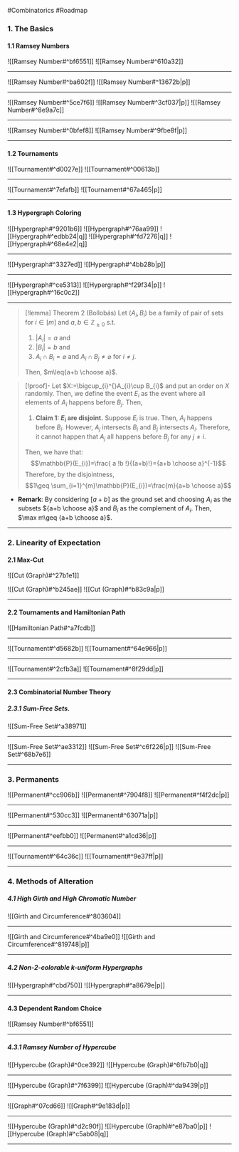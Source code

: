 #Combinatorics #Roadmap 

### 1. The Basics
#### 1.1 Ramsey Numbers

![[Ramsey Number#^bf6551]]
![[Ramsey Number#^610a32]]

---
![[Ramsey Number#^ba602f]]
![[Ramsey Number#^13672b|p]]

---
![[Ramsey Number#^5ce7f6]]
![[Ramsey Number#^3cf037|p]]
![[Ramsey Number#^8e9a7c]]

---
![[Ramsey Number#^0bfef8]]
![[Ramsey Number#^9fbe8f|p]]

---
#### 1.2 Tournaments

![[Tournament#^d0027e]]
![[Tournament#^00613b]]

---
![[Tournament#^7efafb]]
![[Tournament#^67a465|p]]

---
#### 1.3 Hypergraph Coloring

![[Hypergraph#^9201b6]]
![[Hypergraph#^76aa99]]
![[Hypergraph#^edbb24|q]]
![[Hypergraph#^fd7276|q]]
![[Hypergraph#^68e4e2|q]]

---
![[Hypergraph#^3327ed]]
![[Hypergraph#^4bb28b|p]]

---
![[Hypergraph#^ce5313]]
![[Hypergraph#^f29f34|p]]
![[Hypergraph#^16c0c2]]

---

> [!lemma] Theorem 2 (Bollobás)
> Let $(A_{i},B_{i})$ be a family of pair of sets for $i\in[m]$ and $a,b\in \mathbb{Z}_{\geq 0}$ s.t.
> 1. $\left| A_{i} \right|=a$ and 
> 2. $\left| B_{i} \right|=b$ and
> 3. $A_{i}\cap B_{i}=\varnothing$ and $A_{i}\cap B_{j}\neq \varnothing$ for $i\neq j$.  
> 
> Then, $m\leq{a+b \choose a}$.

> [!proof]-
> Let $X:=\bigcup_{i}^{}A_{i}\cup B_{i}$ and put an order on $X$ randomly. Then, we define the event $E_{i}$ as the event where all elements of $A_{i}$ happens before $B_{j}$.  Then, 
> 1. **Claim 1: $E_{i}$ are disjoint.**
>    Suppose $E_{i}$ is true. Then, $A_{i}$ happens before $B_{i}$. However, $A_{j}$ intersects $B_{i}$ and $B_{j}$ intersects $A_{i}$. Therefore, it cannot happen that $A_{j}$ all happens before $B_{j}$ for any $j\neq i$.
> 
> Then, we have that: $$\mathbb{P}(E_{i})=\frac{ a !b !}{(a+b)!}={a+b \choose a}^{-1}$$Therefore, by the disjointness, $$1\geq \sum_{i=1}^{m}\mathbb{P}(E_{i})=\frac{m}{a+b \choose a}$$
- **Remark**: By considering $[a+b]$ as the ground set and choosing $A_{i}$ as the subsets ${a+b \choose a}$ and $B_i$ as the complement of $A_{i}$. Then, $\max m\geq {a+b \choose a}$.
---
### 2. Linearity of Expectation
#### 2.1 Max-Cut
![[Cut (Graph)#^27b1e1]]

![[Cut (Graph)#^b245ae]]
![[Cut (Graph)#^b83c9a|p]]

---
#### 2.2 Tournaments and Hamiltonian Path
![[Hamiltonian Path#^a7fcdb]]

---
![[Tournament#^d5682b]]
![[Tournament#^64e966|p]]

---
![[Tournament#^2cfb3a]]
![[Tournament#^8f29dd|p]]

---
#### 2.3 Combinatorial Number Theory
##### 2.3.1 Sum-Free Sets.
![[Sum-Free Set#^a38971]]

---
![[Sum-Free Set#^ae3312]]
![[Sum-Free Set#^c6f226|p]]
![[Sum-Free Set#^68b7e6]]

---
### 3. Permanents
![[Permanent#^cc906b]]
![[Permanent#^7904f8]]
![[Permanent#^f4f2dc|p]]

---
![[Permanent#^530cc3]]
![[Permanent#^63071a|p]]

---
![[Permanent#^eefbb0]]
![[Permanent#^a1cd36|p]]

---
![[Tournament#^64c36c]]
![[Tournament#^9e37ff|p]]

---

### 4. Methods of Alteration

##### 4.1 High Girth and High Chromatic Number
![[Girth and Circumference#^803604]]

---
![[Girth and Circumference#^4ba9e0]]
![[Girth and Circumference#^819748|p]]

---
##### 4.2 Non-2-colorable $k$-uniform Hypergraphs
![[Hypergraph#^cbd750]]
![[Hypergraph#^a8679e|p]]

---
#### 4.3 Dependent Random Choice
![[Ramsey Number#^bf6551]]

---
##### 4.3.1 Ramsey Number of Hypercube

![[Hypercube (Graph)#^0ce392]]
![[Hypercube (Graph)#^6fb7b0|q]]

---
![[Hypercube (Graph)#^7f6399]]
![[Hypercube (Graph)#^da9439|p]]

---
![[Graph#^07cd66]]
![[Graph#^9e183d|p]]

---
![[Hypercube (Graph)#^d2c90f]]
![[Hypercube (Graph)#^e87ba0|p]]
![[Hypercube (Graph)#^c5ab08|q]]

---
